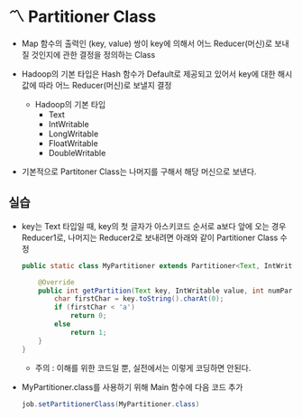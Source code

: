 # :part_alternation_mark: Partitioner Class

- Map 함수의 출력인 (key, value) 쌍이 key에 의해서 어느 Reducer(머신)로 보내질 것인지에 관한 결정을 정의하는 Class
- Hadoop의 기본 타입은 Hash 함수가 Default로 제공되고 있어서 key에 대한 해시값에 따라 어느 Reducer(머신)로 보낼지 결정
  - Hadoop의 기본 타입
    - Text
    - IntWritable
    - LongWritable
    - FloatWritable
    - DoubleWritable

- 기본적으로 Partitoner Class는 나머지를 구해서 해당 머신으로 보낸다.





## 실습

- key는 Text 타입일 때, key의 첫 글자가 아스키코드 순서로 a보다 앞에 오는 경우 Reducer1로, 나머지는 Reducer2로 보내려면 아래와 같이 Partitioner Class 수정

  ```java
  public static class MyPartitioner extends Partitioner<Text, IntWritable> {
  
      @Override
      public int getPartition(Text key, IntWritable value, int numPartitions) {
          char firstChar = key.toString().charAt(0);
          if (firstChar < 'a')
              return 0;
          else
              return 1;
      }
  }
  ```

  - 주의 : 이해를 위한 코드일 뿐, 실전에서는 이렇게 코딩하면 안된다.

- MyPartitioner.class를 사용하기 위해 Main 함수에 다음 코드 추가

  ```java
  job.setPartitionerClass(MyPartitioner.class)
  ```

  